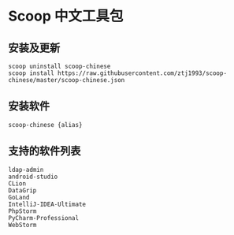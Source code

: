 # Scoop 中文工具包

## 安装及更新
```
scoop uninstall scoop-chinese
scoop install https://raw.githubusercontent.com/ztj1993/scoop-chinese/master/scoop-chinese.json
```

## 安装软件
```
scoop-chinese {alias}
```

## 支持的软件列表
```
ldap-admin
android-studio
CLion
DataGrip
GoLand
IntelliJ-IDEA-Ultimate
PhpStorm
PyCharm-Professional
WebStorm
```
